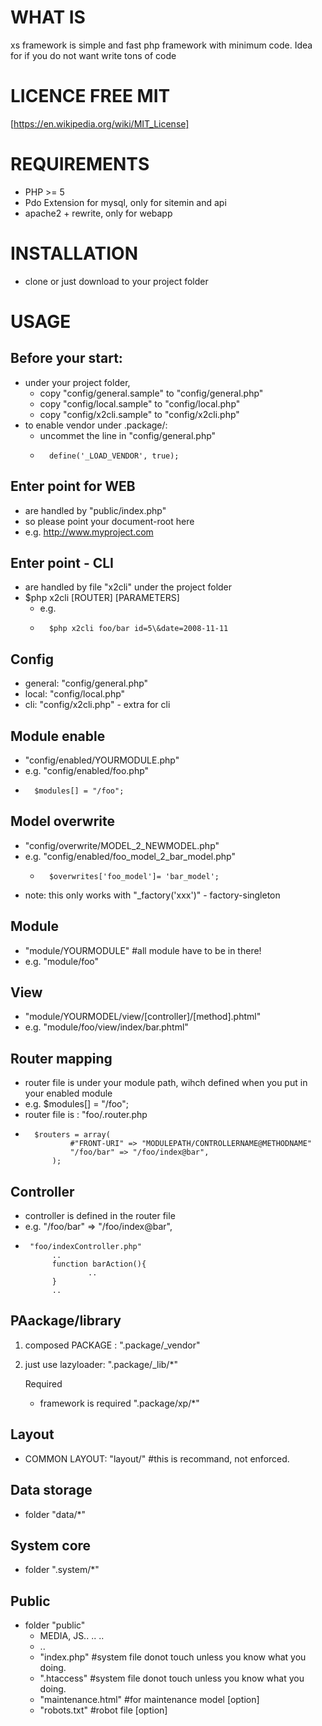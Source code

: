WHAT IS
=======
xs framework is simple and fast php framework with minimum code. Idea for if you do not want write tons of code


LICENCE FREE MIT 
=======================
[https://en.wikipedia.org/wiki/MIT_License]


REQUIREMENTS
============

* PHP >= 5
* Pdo Extension for mysql, only for sitemin and api
* apache2 + rewrite, only for webapp

INSTALLATION
============ 
* clone or just download to your project folder

USAGE
=====

Before your start:
--
* under your project folder,
	- copy "config/general.sample" to "config/general.php"
	- copy "config/local.sample" to "config/local.php"
	- copy "config/x2cli.sample" to "config/x2cli.php"
* to enable vendor under .package/:
	- uncommet the line in "config/general.php"
	-       define('_LOAD_VENDOR', true);

Enter point for WEB 
--
* are handled by "public/index.php"
* so please point your document-root here
*	e.g. http://www.myproject.com


Enter point - CLI
--
* are handled by file "x2cli" under the project folder
*   $php x2cli [ROUTER] [PARAMETERS]
	- e.g. 
	-       $php x2cli foo/bar id=5\&date=2008-11-11

Config
--
* general: "config/general.php" 
* local:   "config/local.php"
* cli:      "config/x2cli.php" - extra for cli

Module enable
--
* "config/enabled/YOURMODULE.php"
* e.g. "config/enabled/foo.php" 
*       $modules[] = "/foo";
		

Model overwrite
---------------
* "config/overwrite/MODEL_2_NEWMODEL.php"
* e.g. "config/enabled/foo_model_2_bar_model.php" 
   -       $overwrites['foo_model']= 'bar_model';
* note: this only works with "_factory('xxx')" - factory-singleton   	


Module
------
* "module/YOURMODULE"	#all module have to be in there!
* e.g. "module/foo"

View
----
- "module/YOURMODEL/view/[controller]/[method].phtml"
- e.g. "module/foo/view/index/bar.phtml"

Router mapping
--
* router file is under your module path, wihch defined when you put in your enabled module
* e.g. $modules[] = "/foo";
*	router file is : "foo/.router.php
*       $routers = array(
				#"FRONT-URI" => "MODULEPATH/CONTROLLERNAME@METHODNAME"
				"/foo/bar" => "/foo/index@bar",
			);		

Controller
--
*	controller is defined in the router file
*	e.g. "/foo/bar" => "/foo/index@bar",
*      "foo/indexController.php"
	        ..
	        function barAction(){
	                ..
	        }
	        ..

PAackage/library
-- 
1. composed PACKAGE : ".package/_vendor"
2. just use lazyloader: ".package/_lib/*"

    Required
    * framework is required  ".package/xp/*"

Layout
------
* COMMON LAYOUT: "layout/" #this is recommand, not enforced. 

Data storage
--
* folder "data/*"

System core
--
* folder ".system/*"

Public
--
* folder  "public" 
	*	MEDIA, JS.. .. ..
	*	..
	*	"index.php"	#system file donot touch unless you know what you doing.
	*	".htaccess"	#system file donot touch unless you know what you doing.	
	*	"maintenance.html"	#for maintenance model [option]
	*	"robots.txt"	#robot file [option]
